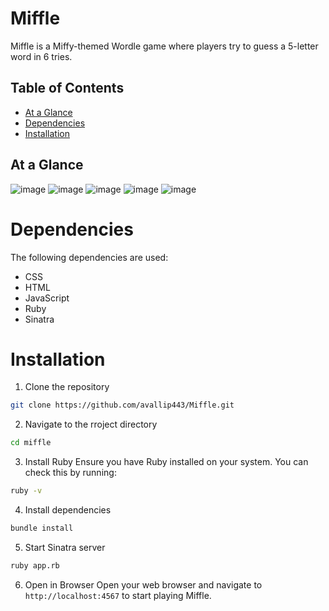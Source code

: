# Miffle

Miffle is a Miffy-themed Wordle game where players try to guess a 5-letter word in 6 tries.

## Table of Contents
- [At a Glance](#at-a-glance)
- [Dependencies](#dependencies)
- [Installation](#installation)

## At a Glance
![image](https://github.com/user-attachments/assets/867f775f-fcd2-4d9b-9554-76c0b28df383)
![image](https://github.com/user-attachments/assets/7e42c334-fdb1-4773-b8a3-5744469fa783)
![image](https://github.com/user-attachments/assets/a19bac6b-853a-4800-ac3b-606c933c300d)
![image](https://github.com/user-attachments/assets/5a06a569-d2f7-42ae-b9b7-60e565a1a8ac)
![image](https://github.com/user-attachments/assets/5adee95d-b3a8-4a13-8b7d-3ac7fd7174ac)


# Dependencies
The following dependencies are used:
- CSS
- HTML
- JavaScript
- Ruby
- Sinatra

# Installation
1. Clone the repository
```bash
git clone https://github.com/avallip443/Miffle.git
```
2. Navigate to the rroject directory
```bash
cd miffle
```
3. Install Ruby 
Ensure you have Ruby installed on your system. You can check this by running:
```bash
ruby -v
```
4. Install dependencies
```bash
bundle install
```
5. Start Sinatra server
```bash
ruby app.rb
```
6. Open in Browser
Open your web browser and navigate to ```http://localhost:4567``` to start playing Miffle.

